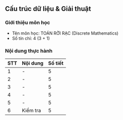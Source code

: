 
## Cấu trúc dữ liệu & Giải thuật

### Giới thiệu môn học

- Tên môn học: TOÁN RỜI RẠC (Discrete Mathematics)
- Số tín chỉ: 4 (3 + 1)

### Nội dung thực hành

| STT | Nội dung | Số tiết |
| --- | --- | --- |
| 1 | - | 5 |
| 2 | - | 5 |
| 3 | - | 5 |
| 4 | - | 5 |
| 5 | - | 5 |
| 6 | Kiểm tra | 5 |
